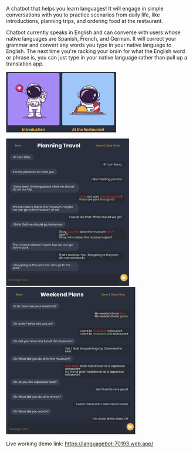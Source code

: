 A chatbot that helps you learn languages! It will engage in simple conversations with you to practice scenarios from daily life, like introductions, planning trips, and ordering food at the restaurant.

Chatbot currently speaks in English and can converse with users whose native languages are Spanish, French, and German. It will correct your grammar and convert any words you type in your native language to English. The next time you're racking your brain for what the English word or phrase is, you can just type in your native language rather than pull up a translation app.

<img src="src/assets/readme3.png" alt="Conversation Topics" width="300px">
<p float="left">
 <img src="src/assets/readme1.png" alt="Example Conversation 1" height="400px">
 <img src="src/assets/readme2.png" alt="Example Conversation 2" height="400px">
</p>

Live working demo link: https://languagebot-70193.web.app/
